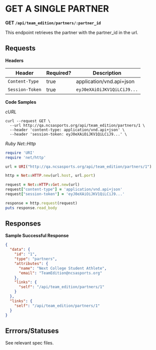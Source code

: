 # GET A SINGLE PARTNER

**GET `/api/team_edition/partners/:partner_id`**

This endpoint retrieves the partner with the partner_id in the url.

## Requests

**Headers**

| Header          | Required? | Description                |
|-----------------|-----------|----------------------------|
| `Content-Type`  | true      | application/vnd.api+json   |
| `Session-Token` | true      | `eyJ0eXAiOiJKV1QiLCiJ9...` |


**Code Samples**

_cURL_

```shell
curl --request GET \
  --url http://qa.ncsasports.org/api/team_edition/partners/1 \
  --header 'content-type: application/vnd.api+json' \
  --header 'session-token: eyJ0eXAiOiJKV1QiLCiJ9...' \
```

_Ruby Net::Http_

```ruby
require 'URI'
require 'net/http'

url = URI("http://qa.ncsasports.org/api/team_edition/partners/1")

http = Net::HTTP.new(url.host, url.port)

request = Net::HTTP::Get.new(url)
request["content-type"] = 'application/vnd.api+json'
request["session-token"] = 'eyJ0eXAiOiJKV1QiLCiJ9...'

response = http.request(request)
puts response.read_body
```


## Responses

**Sample Successful Response**

```json
{
  "data": {
    "id": "1",
    "type": "partners",
    "attributes": {
      "name": "Next College Student Athlete",
      "email": "TeamEdition@ncsasports.org"
    },
    "links": {
      "self": "/api/team_edition/partners/1"
    }
  },
  "links": {
    "self": "/api/team_edition/partners/1"
  }
}
```

## Errrors/Statuses

See relevant spec files.
